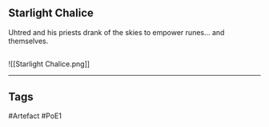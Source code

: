 ## Starlight Chalice
Uhtred and his priests drank of the skies
to empower runes... and themselves.
##
![[Starlight Chalice.png]]

---
## Tags
#Artefact
#PoE1